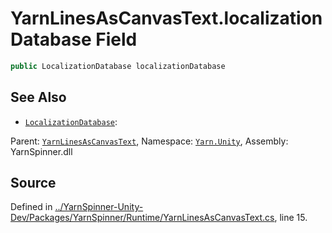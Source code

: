 # YarnLinesAsCanvasText.localizationDatabase Field


```csharp
public LocalizationDatabase localizationDatabase
```



## See Also
* [`LocalizationDatabase`](/api/csharp/yarn.unity/localizationdatabase.md): 
<div class="class-metadata">

Parent: [`YarnLinesAsCanvasText`](/api/csharp/yarn.unity/yarnlinesascanvastext.md), Namespace: [`Yarn.Unity`](/api/csharp/yarn.unity/README.md), Assembly: YarnSpinner.dll
</div>

## Source
Defined in [../YarnSpinner-Unity-Dev/Packages/YarnSpinner/Runtime/YarnLinesAsCanvasText.cs](https://github.com/YarnSpinnerTool/YarnSpinner-Unity//blob/develop/Runtime/YarnLinesAsCanvasText.cs#L15), line 15.
